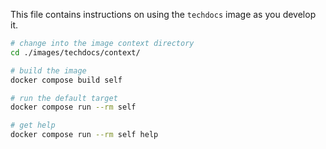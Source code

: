This file contains instructions on using the `techdocs` image as you develop it.

```bash
# change into the image context directory
cd ./images/techdocs/context/

# build the image
docker compose build self

# run the default target
docker compose run --rm self

# get help
docker compose run --rm self help
```

